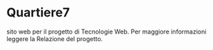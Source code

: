 # Quartiere7
sito web per il progetto di Tecnologie Web.
 Per maggiore informazioni leggere la Relazione del progetto.
